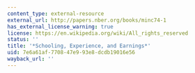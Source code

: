```yaml
---
content_type: external-resource
external_url: http://papers.nber.org/books/minc74-1
has_external_license_warning: true
license: https://en.wikipedia.org/wiki/All_rights_reserved
status: ''
title: '*Schooling, Experience, and Earnings*'
uid: 7e6a61af-7708-47e9-93e8-dcdb19016e56
wayback_url: ''
---
```

